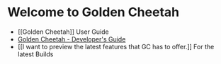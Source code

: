 # Welcome to Golden Cheetah

* [[Golden Cheetah]] User Guide
* [Golden Cheetah - Developer's Guide](http://www.goldencheetah.org/developers-guide.html)
* [[I want to preview the latest features that GC has to offer.]] For the latest Builds